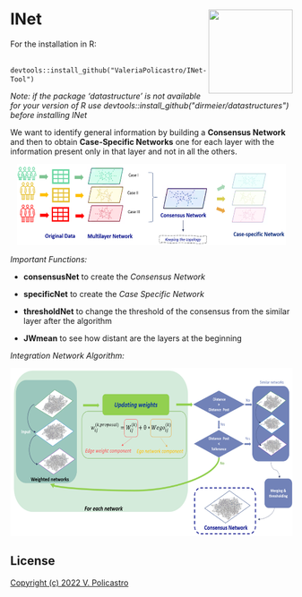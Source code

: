 # INet <img src="https://github.com/ValeriaPolicastro/Paper-Robin/blob/master/images/logoINet.png" align="right" width="150" height="150"/>

For the installation in R:

               devtools::install_github("ValeriaPolicastro/INet-Tool")


*Note: if the package ‘datastructure’ is not available for your version of R use devtools::install_github("dirmeier/datastructures") before installing INet*

We want to identify general information by building a **Consensus Network** and then to obtain **Case-Specific Networks** one for each layer with the information present only in that layer and not in all the others.


<p align="center">

<img src="https://github.com/ValeriaPolicastro/Images/blob/master/images/Idea2.png" width="480" height="145"/>

</p>


*Important Functions:*

-   **consensusNet** to create the *Consensus Network*

-   **specificNet** to create the *Case Specific Network*

-   **thresholdNet** to change the threshold of the consensus from the similar layer after the algorithm

-   **JWmean** to see how distant are the layers at the beginning



*Integration Network Algorithm:*

<p align="center">

<img src="https://github.com/ValeriaPolicastro/Images/blob/master/images/Algorithm2.png" width="600" height="300"/>

</p>


## License
[Copyright (c) 2022 V. Policastro](https://github.com/ValeriaPolicastro/INet-package/blob/main/LICENSE)



